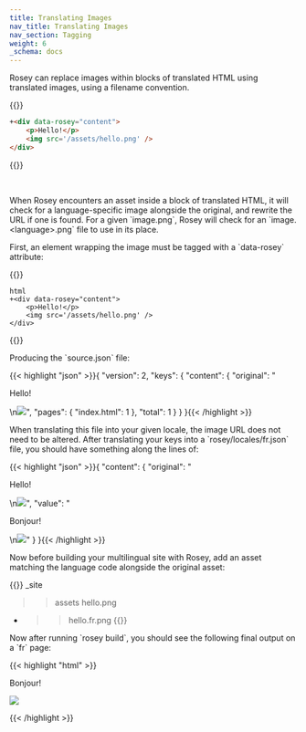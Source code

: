 ```yaml
---
title: Translating Images
nav_title: Translating Images
nav_section: Tagging
weight: 6
_schema: docs
---
```

Rosey can replace images within blocks of translated HTML using translated images, using a filename convention.

{{<diffcode>}}
```html
+<div data-rosey="content">
    <p>Hello!</p>
    <img src='/assets/hello.png' />
</div>
```
{{</diffcode>}}

​​

When Rosey encounters an asset inside a block of translated HTML, it will check for a language-specific image alongside the original, and rewrite the URL if one is found. For a given \`image.png\`, Rosey will check for an \`image.&lt;language&gt;.png\` file to use in its place.

First, an element wrapping the image must be tagged with a \`data-rosey\` attribute:

{{<diffcode>}}
```
html
+<div data-rosey="content">
    <p>Hello!</p>
    <img src='/assets/hello.png' />
</div>
```
{{</diffcode>}}

Producing the \`source.json\` file:

{{< highlight "json" >}}{
    "version": 2,
    "keys": {
        "content": {
            "original": "<p>Hello!</p>\n<img src='/assets/hello.png' />",
            "pages": {
                "index.html": 1
            },
            "total": 1
        }
    }
}{{< /highlight >}}

When translating this file into your given locale, the image URL does not need to be altered. After translating your keys into a \`rosey/locales/fr.json\` file, you should have something along the lines of:

{{< highlight "json" >}}{
    "content": {
        "original": "<p>Hello!</p>\n<img src='/assets/hello.png' />",
    	"value": "<p>Bonjour!</p>\n<img src='/assets/hello.png' />"
    }
}{{< /highlight >}}

Now before building your multilingual site with Rosey, add an asset matching the language code alongside the original asset:

{{<tree>}}
_site
>> assets
   >> hello.png
+   >> hello.fr.png
{{</tree>}}

Now after running \`rosey build\`, you should see the following final output on a \`fr\` page:

{{< highlight "html" >}}<div data-rosey="content">
    <p>Bonjour!</p>
    <img src='/assets/hello.fr.png' />
</div>{{< /highlight >}}